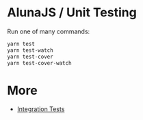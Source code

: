 # AlunaJS / Unit Testing

Run one of many commands:

```bash
yarn test
yarn test-watch
yarn test-cover
yarn test-cover-watch
```

# More
 - [Integration Tests](../test/e2e)
